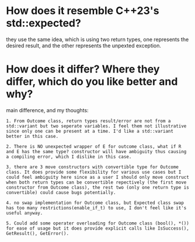 # How does it resemble C++23's std::expected?
they use the same idea, which is using two return types, one represents the desired result, and the other represents the unpexted exception.

# How does it differ? Where they differ, which do you like better and why?

main difference, and my thoughts:

    1. From Outcome class, return types result/error are not from a std::variant but two seperate variables. I feel them not illustrative since only one can be present at a time. I'd like a std::variant better in this case.

    2. There is NO unexpected wrapper of E for outcome class, what if R and E has the same type? constructor will have ambiguity thus causing a compiling error, which I dislike in this case.

    3. there are 3 move constructors with convertible type for Outcome class. It does provide some flexibility for various use cases but I could feel ambiguity here since as a user I should only move construct when both return types can be convertible repectively (the first move constructor from Outcome class), the rest two (only one return type is convertible) could cause bugs potentially.

    4. no swap implementation for Outcome class, but Expected class swap has too many restrictions(enable_if_t) to use, I don't feel like it's useful anyway.

    5. Could add some operater overloading for Outcome class (bool(), *()) for ease of usage but it does provide explicit calls like IsSuccess(), GetResult(), GetError().
